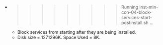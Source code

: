 * >>>>>>>>> Running inst-min-con-04-block-services-start-postinstall.sh ...
  * Block services from starting after they are being installed.
  * Disk size = 1271296K. Space Used = 8K.
